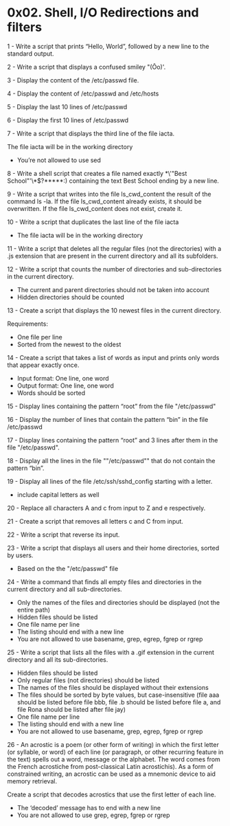 # 0x02. Shell, I/O Redirections and filters

1 - Write a script that prints “Hello, World”, followed by a new line to the standard output.

2 - Write a script that displays a confused smiley "(Ôo)'.

3 - Display the content of the /etc/passwd file.

4 - Display the content of /etc/passwd and /etc/hosts

5 - Display the last 10 lines of /etc/passwd

6 - Display the first 10 lines of /etc/passwd

7 - Write a script that displays the third line of the file iacta.

The file iacta will be in the working directory

- You’re not allowed to use sed

8 - Write a shell script that creates a file named exactly \*\\'"Best School"\'\\*$\?\*\*\*\*\*:) containing the text Best School ending by a new line.

9 - Write a script that writes into the file ls_cwd_content the result of the command ls -la. If the file ls_cwd_content already exists, it should be overwritten. If the file ls_cwd_content does not exist, create it.

10 - Write a script that duplicates the last line of the file iacta

- The file iacta will be in the working directory

11 - Write a script that deletes all the regular files (not the directories) with a .js extension that are present in the current directory and all its subfolders.

12 - Write a script that counts the number of directories and sub-directories in the current directory.

- The current and parent directories should not be taken into account
- Hidden directories should be counted

13 - Create a script that displays the 10 newest files in the current directory.

Requirements:

- One file per line
- Sorted from the newest to the oldest

14 - Create a script that takes a list of words as input and prints only words that appear exactly once.

- Input format: One line, one word
- Output format: One line, one word
- Words should be sorted

15 - Display lines containing the pattern “root” from the file "/etc/passwd"

16 - Display the number of lines that contain the pattern “bin” in the file /etc/passwd

17 - Display lines containing the pattern “root” and 3 lines after them in the file "/etc/passwd".

18 - Display all the lines in the file ""/etc/passwd"" that do not contain the pattern “bin”.

19 - Display all lines of the file /etc/ssh/sshd_config starting with a letter.

- include capital letters as well

20 - Replace all characters A and c from input to Z and e respectively.

21 - Create a script that removes all letters c and C from input.

22 - Write a script that reverse its input.

23 - Write a script that displays all users and their home directories, sorted by users.

- Based on the the "/etc/passwd" file

24 - Write a command that finds all empty files and directories in the current directory and all sub-directories.

- Only the names of the files and directories should be displayed (not the entire path)
- Hidden files should be listed
- One file name per line
- The listing should end with a new line
- You are not allowed to use basename, grep, egrep, fgrep or rgrep

25 - Write a script that lists all the files with a .gif extension in the current directory and all its sub-directories.

- Hidden files should be listed
- Only regular files (not directories) should be listed
- The names of the files should be displayed without their extensions
- The files should be sorted by byte values, but case-insensitive (file aaa should be listed before file bbb, file .b should be listed before file a, and file Rona should be listed after file jay)
- One file name per line
- The listing should end with a new line
- You are not allowed to use basename, grep, egrep, fgrep or rgrep

26 - An acrostic is a poem (or other form of writing) in which the first letter (or syllable, or word) of each line (or paragraph, or other recurring feature in the text) spells out a word, message or the alphabet. The word comes from the French acrostiche from post-classical Latin acrostichis). As a form of constrained writing, an acrostic can be used as a mnemonic device to aid memory retrieval.

Create a script that decodes acrostics that use the first letter of each line.

- The ‘decoded’ message has to end with a new line
- You are not allowed to use grep, egrep, fgrep or rgrep




